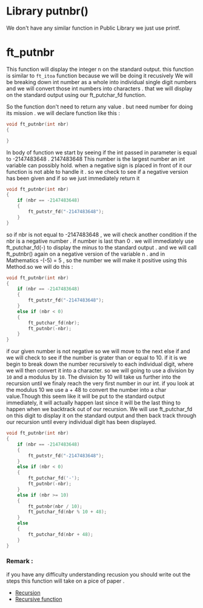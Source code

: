 # Library putnbr()

We don't have any similar function in Public Library we just use printf.

# ft_putnbr 

This function will display the integer n on the standard output. 
this function is similar to `ft_itoa` function because we will be doing it recusively
We will be breaking down int number as a whole into individual single digit numbers and we will convert those int numbers into characters . 
that we will display on the standard output using our ft_putchar_fd function.

So the function don't need to return any value . but need number for doing its mission . 
we will declare function like this :

```c
void ft_putnbr(int nbr)
{

}
```

In body of function we start by seeing if the int passed in parameter is equal to -2147483648 . 
2147483648 This number is the largest number an int variable can possibly hold. 
when a negative sign is placed in front of it our function is not able to handle it .  so we check to see if a negative version has been given and if so we just immediately return it

```c
void ft_putnbr(int nbr)
{
    if (nbr == -2147483648)
    {
        ft_putstr_fd("-2147483648");
    }
}
```

so if nbr is not equal to -2147483648 , we will check another condition if the nbr is a negative number . if number is last than 0 . we will immediately use ft_putchar_fd(-) to display the minus to the standard output . and we will call ft_putnbr() again on a negative version of the variable n . 
and in Mathematics -(-5) = 5 , so the number we will make it positive using this Method.so we will do this : 

```c
void ft_putnbr(int nbr)
{
    if (nbr == -2147483648)
    {
        ft_putstr_fd("-2147483648");
    }
    else if (nbr < 0)
    {
        ft_putchar_fd(nbr);
        ft_putnbr(-nbr);
    }
}
```

if our given number is not negative so we will move to the next else if and we will check to see if the number is grater than or equal to 10. if it is we begin to break down the number recursively to each individual digit, where we will then convert it into a character. 
so we will going to use a division by `10` and a modulus by `10`. The division by 10 will take us further into the recursion until we finaly reach the very first number in our int. if you look at the modulus 10 we use a + 48 to convert the number into a char value.Though this seem like it will be put to the standard output immediately, it will actually happen last since it will be the last thing to happen when we backtrack out of our recursion. 
We will use ft_putchar_fd on this digit to display it on the standard output and then back track through our recursion until every individual digit has been displayed.


```c
void ft_putnbr(int nbr)
{
    if (nbr == -2147483648)
    {
        ft_putstr_fd("-2147483648");
    }
    else if (nbr < 0)
    {
        ft_putchar_fd('-');
        ft_putnbr(-nbr);
    }
    else if (nbr >= 10)
    {
        ft_putnbr(nbr / 10);
        ft_putchar_fd(nbr % 10 + 48);
    }
    else 
    {
        ft_putchar_fd(nbr + 48);
    }
}
```

### Remark : 
   if you have any difficulty understanding recusion you should write out the steps this function
   will take on a pice of paper .

- [Recursion](https://www.geeksforgeeks.org/recursion/)<br>
- [Recursive function](https://www.geeksforgeeks.org/recursive-functions/)<br>